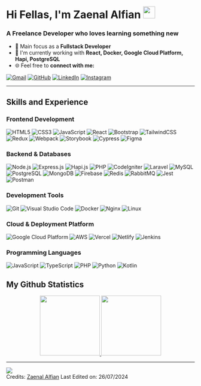 <h1>Hi Fellas, I'm Zaenal Alfian</a> 
<img src="https://github.com/blackcater/blackcater/raw/main/images/Hi.gif" height="32"/></h1>

### A Freelance Developer who loves learning something new
- 🎯 Main focus as a **Fullstack Developer**
- 🌱 I'm currently working with **React, Docker, Google Cloud Platform, Hapi, PostgreSQL**
- 🌐 Feel free to **connect with me:**

[![Gmail](https://img.shields.io/badge/gmail-%23EA4335.svg?style=plastic&logo=gmail&logoColor=white)](mailto:zaenalalfian20@gmail.com)
[![GitHub](https://img.shields.io/badge/github-%23181717.svg?style=plastic&logo=github&logoColor=white)](https://github.com/astrocoding)
[![LinkedIn](https://img.shields.io/badge/linkedin-%230A66C2.svg?style=plastic&logo=linkedin&logoColor=white)](https://www.linkedin.com/in/zaenal-alfian/)
[![Instagram](https://img.shields.io/badge/instagram-%23E4405F.svg?style=plastic&logo=instagram&logoColor=white)](https://www.instagram.com/zencode_/)

<hr>

## Skills and Experience
### Frontend Development
![HTML5](https://img.shields.io/badge/HTML5-orange.svg?style=for-the-badge&logo=HTML5&logoColor=white) 
![CSS3](https://img.shields.io/badge/CSS3-blue.svg?style=for-the-badge&logo=CSS3&logoColor=white)
![JavaScript](https://img.shields.io/badge/JavaScript-yellow.svg?style=for-the-badge&logo=JavaScript&logoColor=white)
![React](https://img.shields.io/badge/React-%2320232a.svg?style=for-the-badge&logo=React&logoColor=%2361DAFB)
![Bootstrap](https://img.shields.io/badge/Bootstrap-purple.svg?style=for-the-badge&logo=Bootstrap&logoColor=white)
![TailwindCSS](https://img.shields.io/badge/tailwindcss-%2338B2AC.svg?style=for-the-badge&logo=tailwind-css&logoColor=white)
![Redux](https://img.shields.io/badge/Redux-orchid.svg?style=for-the-badge&logo=Redux&logoColor=white)
![Webpack](https://img.shields.io/badge/Webpack-%2331A8FF.svg?style=for-the-badge&logo=Webpack&logoColor=white)
![Storybook](https://img.shields.io/badge/Storybook-hotpink.svg?style=for-the-badge&logo=Storybook&logoColor=white)
![Cypress](https://img.shields.io/badge/Cypress-green.svg?style=for-the-badge&logo=Cypress&logoColor=white)
![Figma](https://img.shields.io/badge/Figma-darkgray.svg?style=for-the-badge&logo=Figma&logoColor=white)

### Backend & Databases
![Node.js](https://img.shields.io/badge/Node.js-6DA55F?style=for-the-badge&logo=Node.js&logoColor=white)
![Express.js](https://img.shields.io/badge/Express.js-%23404d59.svg?style=for-the-badge&logo=express&logoColor=%2361DAFB)
![Hapi.js](https://img.shields.io/badge/Hapi.js-orange.svg?style=for-the-badge&logo=Hapi.js&logoColor=white)
![PHP](https://img.shields.io/badge/PHP-474A8A?style=for-the-badge&logo=PHP&logoColor=white)
![CodeIgniter](https://img.shields.io/badge/CodeIgniter-%23FF9A00.svg?style=for-the-badge&logo=CodeIgniter&logoColor=white)
![Laravel](https://img.shields.io/badge/Laravel-red.svg?style=for-the-badge&logo=Laravel&logoColor=white)
![MySQL](https://img.shields.io/badge/MySQL-42759C?style=for-the-badge&logo=MySQL&logoColor=white)
![PostgreSQL](https://img.shields.io/badge/PostgreSQL-31648C?style=for-the-badge&logo=PostgreSQL&logoColor=white)
![MongoDB](https://img.shields.io/badge/MongoDB-001D2A.svg?style=for-the-badge&logo=MongoDB&logoColor=00E761)
![Firebase](https://img.shields.io/badge/Firebase-717171?style=for-the-badge&logo=Firebase&logoColor=F7C52A)
![Redis](https://img.shields.io/badge/Redis-red.svg?style=for-the-badge&logo=Redis&logoColor=white)
![RabbitMQ](https://img.shields.io/badge/RabbitMQ-B2B2B2?style=for-the-badge&logo=RabbitMQ&logoColor=F76300)
![Jest](https://img.shields.io/badge/Jest-f14126?style=for-the-badge&logo=Jest&logoColor=white)
![Postman](https://img.shields.io/badge/Postman-FF6C37?style=for-the-badge&logo=Postman&logoColor=white)

### Development Tools
![Git](https://img.shields.io/badge/Git-E84E31?style=for-the-badge&logo=Git&logoColor=white)
![Visual Studio Code](https://img.shields.io/badge/Visual_Studio_Code-blue.svg?style=for-the-badge&logo=VisualStudioCode&logoColor=white)
![Docker](https://img.shields.io/badge/Docker-2391E6?style=for-the-badge&logo=Docker&logoColor=white)
![Nginx](https://img.shields.io/badge/Nginx-019137?style=for-the-badge&logo=Nginx&logoColor=white)
![Linux](https://img.shields.io/badge/Linux-black.svg?style=for-the-badge&logo=Linux&logoColor=E8B200)

### Cloud & Deployment Platform
![Google Cloud Platform](https://img.shields.io/badge/Google_Cloud_Platform-DADADA?style=for-the-badge&logo=GoogleCloud&logoColor=red)
![AWS](https://img.shields.io/badge/AWS-orange.svg?style=for-the-badge&logo=Amazon&logoColor=white)
![Vercel](https://img.shields.io/badge/Vercel-black.svg?style=for-the-badge&logo=Vercel&logoColor=white)
![Netlify](https://img.shields.io/badge/Netlify-37A9B5?style=for-the-badge&logo=Netlify&logoColor=white)
![Jenkins](https://img.shields.io/badge/Jenkins-F0F0F0?style=for-the-badge&logo=Jenkins&logoColor=CC3631)

### Programming Languages
![JavaScript](https://img.shields.io/badge/JavaScript-yellow.svg?style=for-the-badge&logo=JavaScript&logoColor=white)
![TypeScript](https://img.shields.io/badge/TypeScript-blue.svg?style=for-the-badge&logo=typescript&logoColor=white)
![PHP](https://img.shields.io/badge/PHP-474A8A?style=for-the-badge&logo=PHP&logoColor=white)
![Python](https://img.shields.io/badge/Python-356F9E?style=for-the-badge&logo=python&logoColor=yellow)
![Kotlin](https://img.shields.io/badge/Kotlin-9935EA?style=for-the-badge&logo=kotlin&logoColor=white)

## My Github Statistics
<p align="center">
	<a href="https://github.com/astrocoding">	  
  		<img height="160em" src="https://github-readme-stats.vercel.app/api?username=astrocoding&theme=react&show_icons=true&hide_border=true&count_private=true"/>
  		<img height="160em" src="https://github-readme-stats-eight-theta.vercel.app/api/top-langs/?username=astrocoding&theme=react&show_icons=true&hide_border=true&layout=compact"/>
	</a>
</p>
<hr>

![](https://komarev.com/ghpvc/?username=astrocoding)
<br>
Credits: [Zaenal Alfian](https://github.com/astrocoding)
Last Edited on: 26/07/2024
